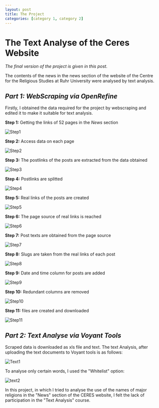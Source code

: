 ```yaml
---
layout: post
title: The Project
categories: [category 1, category 2]
---
```


# The Text Analyse of the Ceres Website

_The final version of the project is given in this post._

The contents of the news in the news section of the website of the Centre for the Religious Studies at Ruhr University were analysed by text analysis.
## **_Part 1: WebScraping via OpenRefine_**
Firstly, I obtained the data required for the project by webscraping and edited it to make it suitable for text analysis.

**Step 1:**   Getting the links of 52 pages in the _News_ section

![Step1](https://github.com/eoztrk61/eoztrk61.github.io/blob/main/assets/Step_1.jpg?raw=true)


**Step 2:**   Access data on each page

![Step2](https://github.com/eoztrk61/eoztrk61.github.io/blob/main/assets/Step_2.jpg?raw=true)


**Step 3:**   The postlinks of the posts are extracted from the data obtained

![Step3](https://github.com/eoztrk61/eoztrk61.github.io/blob/main/assets/Step_3.jpg?raw=true)


**Step 4:**   Postlinks are splitted

![Step4](https://github.com/eoztrk61/eoztrk61.github.io/blob/main/assets/Step_4.jpg?raw=true)


**Step 5:**   Real links of the posts are created 

![Step5](https://github.com/eoztrk61/eoztrk61.github.io/blob/main/assets/Step_5.jpg?raw=true)


**Step 6:**   The page source of real links is reached

![Step6](https://github.com/eoztrk61/eoztrk61.github.io/blob/main/assets/Step_6.jpg?raw=true)


**Step 7:**   Post texts are obtained from the page source

![Step7](https://github.com/eoztrk61/eoztrk61.github.io/blob/main/assets/Step_7.jpg?raw=true)


**Step 8:**   Slugs are taken from the real links of each post 

![Step8](https://github.com/eoztrk61/eoztrk61.github.io/blob/main/assets/Step_8.jpg?raw=true)


**Step 9:**   Date and time column for posts are added  

![Step9](https://github.com/eoztrk61/eoztrk61.github.io/blob/main/assets/Step_9.jpg?raw=true)


**Step 10:**   Redundant columns are removed 

![Step10](https://github.com/eoztrk61/eoztrk61.github.io/blob/main/assets/Step_10.jpg?raw=true)


**Step 11:**   files are created and downloaded

![Step11](https://github.com/eoztrk61/eoztrk61.github.io/blob/main/assets/Step_11.jpg?raw=true)


## **_Part 2: Text Analyse via Voyant Tools_** 
Scraped data is downloaded as xls file and text.
The text Analysis, after uploading the text documents to Voyant tools is as follows:

![Text1](https://github.com/eoztrk61/eoztrk61.github.io/blob/main/assets/Text-1.jpg?raw=true)

To analyse only certain words, I used the "Whitelist" option:

![text2](https://github.com/eoztrk61/eoztrk61.github.io/blob/main/assets/text-2.jpg?raw=true)

In this project, in which I tried to analyse the use of the names of major religions in the "News" section of the CERES website, I felt the lack of participation in the "Text Analysis" course. 
